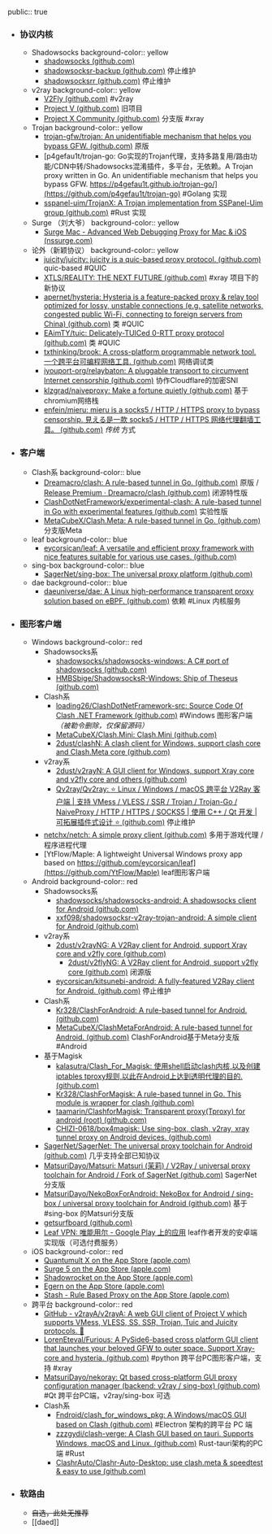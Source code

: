 public:: true

- ### 协议内核
	- Shadowsocks
	  background-color:: yellow
		- [shadowsocks (github.com)](https://github.com/shadowsocks)
		- [shadowsocksr-backup (github.com)](https://github.com/shadowsocksr-backup) 停止维护
		- [shadowsocksrr (github.com)](https://github.com/shadowsocksrr) 停止维护
	- v2ray
	  background-color:: yellow
		- [V2Fly (github.com)](https://github.com/v2fly/) #v2ray
		- [Project V (github.com)](https://github.com/v2ray/) 旧项目
		- [Project X Community (github.com)](https://github.com/XTLS) 分支版 #xray
	- Trojan
	  background-color:: yellow
		- [trojan-gfw/trojan: An unidentifiable mechanism that helps you bypass GFW. (github.com)](https://github.com/trojan-gfw/trojan) 原版
		- [p4gefau1t/trojan-go: Go实现的Trojan代理，支持多路复用/路由功能/CDN中转/Shadowsocks混淆插件，多平台，无依赖。A Trojan proxy written in Go. An unidentifiable mechanism that helps you bypass GFW. https://p4gefau1t.github.io/trojan-go/](https://github.com/p4gefau1t/trojan-go) #Golang 实现
		- [sspanel-uim/TrojanX: A Trojan implementation from SSPanel-Uim group (github.com)](https://github.com/sspanel-uim/TrojanX) #Rust 实现
	- Surge （刘大爷）
	  background-color:: yellow
		- [Surge Mac - Advanced Web Debugging Proxy for Mac & iOS (nssurge.com)](https://nssurge.com/)
	- 论外（新颖协议）
	  background-color:: yellow
		- [juicity/juicity: juicity is a quic-based proxy protocol. (github.com)](https://github.com/juicity/juicity) quic-based #QUIC
		- [XTLS/REALITY: THE NEXT FUTURE (github.com)](https://github.com/XTLS/REALITY) #xray 项目下的新协议
		- [apernet/hysteria: Hysteria is a feature-packed proxy & relay tool optimized for lossy, unstable connections (e.g. satellite networks, congested public Wi-Fi, connecting to foreign servers from China) (github.com)](https://github.com/apernet/hysteria) 类 #QUIC
		- [EAimTY/tuic: Delicately-TUICed 0-RTT proxy protocol (github.com)](https://github.com/EAimTY/tuic) 类 #QUIC
		- [txthinking/brook: A cross-platform programmable network tool. 一个跨平台可编程网络工具. (github.com)](https://github.com/txthinking/brook) 网络调试类
		- [iyouport-org/relaybaton: A pluggable transport to circumvent Internet censorship (github.com)](https://github.com/iyouport-org/relaybaton) 协作Cloudflare的加密SNI
		- [klzgrad/naiveproxy: Make a fortune quietly (github.com)](https://github.com/klzgrad/naiveproxy) 基于chromium网络栈
		- [enfein/mieru: mieru is a socks5 / HTTP / HTTPS proxy to bypass censorship. 見える是一款 socks5 / HTTP / HTTPS 网络代理翻墙工具。 (github.com)](https://github.com/enfein/mieru) _传统_ 方式
- ### 客户端
	- Clash系
	  background-color:: blue
		- [Dreamacro/clash: A rule-based tunnel in Go. (github.com)](https://github.com/Dreamacro/clash) 原版 / [Release Premium · Dreamacro/clash (github.com)](https://github.com/Dreamacro/clash/releases/tag/premium) 闭源特性版
		- [ClashDotNetFramework/experimental-clash: A rule-based tunnel in Go with experimental features (github.com)](https://github.com/ClashDotNetFramework/experimental-clash) 实验性版
		- [MetaCubeX/Clash.Meta: A rule-based tunnel in Go. (github.com)](https://github.com/MetaCubeX/Clash.Meta) 分支版Meta
	- leaf
	  background-color:: blue
		- [eycorsican/leaf: A versatile and efficient proxy framework with nice features suitable for various use cases. (github.com)](https://github.com/eycorsican/leaf)
	- sing-box
	  background-color:: blue
		- [SagerNet/sing-box: The universal proxy platform (github.com)](https://github.com/SagerNet/sing-box)
	- dae
	  background-color:: blue
		- [daeuniverse/dae: A Linux high-performance transparent proxy solution based on eBPF. (github.com)](https://github.com/daeuniverse/dae) 依赖 #Linux 内核服务
- ### 图形客户端
	- Windows
	  background-color:: red
		- Shadowsocks系
			- [shadowsocks/shadowsocks-windows: A C# port of shadowsocks (github.com)](https://github.com/shadowsocks/shadowsocks-windows)
			- [HMBSbige/ShadowsocksR-Windows: Ship of Theseus (github.com)](https://github.com/HMBSbige/ShadowsocksR-Windows)
		- Clash系
			- [loading26/ClashDotNetFramework-src: Source Code Of Clash .NET Framework (github.com)](https://github.com/loading26/ClashDotNetFramework-src) #Windows 图形客户端 _（被勒令删除，仅保留源码）_
			- [MetaCubeX/Clash.Mini: Clash.Mini (github.com)](https://github.com/MetaCubeX/Clash.Mini)
			- [2dust/clashN: A clash client for Windows, support clash core and Clash.Meta core (github.com)](https://github.com/2dust/clashN)
		- v2ray系
			- [2dust/v2rayN: A GUI client for Windows, support Xray core and v2fly core and others (github.com)](https://github.com/2dust/v2rayN)
			- [Qv2ray/Qv2ray: :star: Linux / Windows / macOS 跨平台 V2Ray 客户端 | 支持 VMess / VLESS / SSR / Trojan / Trojan-Go / NaiveProxy / HTTP / HTTPS / SOCKS5 | 使用 C++ / Qt 开发 | 可拓展插件式设计 :star: (github.com)](https://github.com/Qv2ray/Qv2ray) 停止维护
		- [netchx/netch: A simple proxy client (github.com)](https://github.com/netchx/netch) 多用于游戏代理 / 程序进程代理
		- [YtFlow/Maple: A lightweight Universal Windows proxy app based on https://github.com/eycorsican/leaf](https://github.com/YtFlow/Maple) leaf图形客户端
	- Android
	  background-color:: red
		- Shadowsocks系
			- [shadowsocks/shadowsocks-android: A shadowsocks client for Android (github.com)](https://github.com/shadowsocks/shadowsocks-android)
			- [xxf098/shadowsocksr-v2ray-trojan-android: A simple client for Android (github.com)](https://github.com/xxf098/shadowsocksr-v2ray-trojan-android)
		- v2ray系
			- [2dust/v2rayNG: A V2Ray client for Android, support Xray core and v2fly core (github.com)](https://github.com/2dust/v2rayNG)
				- [2dust/v2flyNG: A V2Ray client for Android, support v2fly core (github.com)](https://github.com/2dust/v2flyNG) 闭源版
			- [eycorsican/kitsunebi-android: A fully-featured V2Ray client for Android. (github.com)](https://github.com/eycorsican/kitsunebi-android) 停止维护
		- Clash系
			- [Kr328/ClashForAndroid: A rule-based tunnel for Android. (github.com)](https://github.com/Kr328/ClashForAndroid)
			- [MetaCubeX/ClashMetaForAndroid: A rule-based tunnel for Android. (github.com)](https://github.com/MetaCubeX/ClashMetaForAndroid) ClashForAndroid基于Meta分支版 #Android
		- 基于Magisk
			- [kalasutra/Clash_For_Magisk: 使用shell启动clash内核,以及创建iptables tproxy规则,以此在Android上达到透明代理的目的. (github.com)](https://github.com/kalasutra/Clash_For_Magisk)
			- [Kr328/ClashForMagisk: A rule-based tunnel in Go. This module is wrapper for clash (github.com)](https://github.com/Kr328/ClashForMagisk)
			- [taamarin/ClashforMagisk: Transparent proxy(Tproxy) for android (root) (github.com)](https://github.com/taamarin/ClashforMagisk)
			- [CHIZI-0618/box4magisk: Use sing-box, clash, v2ray, xray tunnel proxy on Android devices. (github.com)](https://github.com/CHIZI-0618/box4magisk)
		- [SagerNet/SagerNet: The universal proxy toolchain for Android (github.com)](https://github.com/SagerNet/SagerNet) 几乎支持全部已知协议
		- [MatsuriDayo/Matsuri: Matsuri (茉莉) / V2Ray / universal proxy toolchain for Android / Fork of SagerNet (github.com)](https://github.com/MatsuriDayo/Matsuri) SagerNet分支版
		- [MatsuriDayo/NekoBoxForAndroid: NekoBox for Android / sing-box / universal proxy toolchain for Android (github.com)](https://github.com/MatsuriDayo/NekoBoxForAndroid) 基于 #sing-box 的Matsuri分支版
		- [getsurfboard (github.com)](https://github.com/getsurfboard)
		- [Leaf VPN: 唯能用尔 - Google Play 上的应用](https://play.google.com/store/apps/details?id=com.leaf.and.aleaf) leaf作者开发的安卓端实现版（可选付费服务）
	- iOS
	  background-color:: red
		- [‎Quantumult X on the App Store (apple.com)](https://apps.apple.com/app/quantumult-x/id1443988620)
		- [Surge 5 on the App Store (apple.com)](https://apps.apple.com/app/surge-4/id1442620678)
		- [Shadowrocket on the App Store (apple.com)](https://apps.apple.com/app/shadowrocket/id932747118)
		- [Egern on the App Store (apple.com)](https://apps.apple.com/us/app/egern/id1616105820)
		- [Stash - Rule Based Proxy on the App Store (apple.com)](https://apps.apple.com/app/stash/id1596063349)
	- 跨平台
	  background-color:: red
		- [GitHub - v2rayA/v2rayA: A web GUI client of Project V which supports VMess, VLESS, SS, SSR, Trojan, Tuic and Juicity protocols. 🚀](https://github.com/v2rayA/v2rayA)
		- [LorenEteval/Furious: A PySide6-based cross platform GUI client that launches your beloved GFW to outer space. Support Xray-core and hysteria. (github.com)](https://github.com/LorenEteval/Furious) #python 跨平台PC图形客户端，支持 #xray
		- [MatsuriDayo/nekoray: Qt based cross-platform GUI proxy configuration manager (backend: v2ray / sing-box) (github.com)](https://github.com/MatsuriDayo/nekoray) #Qt 跨平台PC端，v2ray/sing-box 可选
		- Clash系
			- [Fndroid/clash_for_windows_pkg: A Windows/macOS GUI based on Clash (github.com)](https://github.com/Fndroid/clash_for_windows_pkg) #Electron 架构的跨平台 PC 端
			- [zzzgydi/clash-verge: A Clash GUI based on tauri. Supports Windows, macOS and Linux. (github.com)](https://github.com/zzzgydi/clash-verge) Rust-tauri架构的PC端 #Rust
			- [ClashrAuto/Clashr-Auto-Desktop: use clash.meta & speedtest & easy to use (github.com)](https://github.com/ClashrAuto/Clashr-Auto-Desktop)
- ### 软路由
	- ~~自选，此处无推荐~~
	- [[daed]]